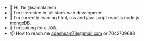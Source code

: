 - 👋 Hi, I’m @samaladesh
- 👀 I’m interested in full stack web development.
- 🌱 I’m currently learning html, css and java script react.js node.js mongoDB.
- 💞️ I’m looking for a JOB...
- 📫 How to reach me adeshsam73@gmail.com or 7042709688

<!---
samaladesh/samaladesh is a ✨ special ✨ repository because its `README.md` (this file) appears on your GitHub profile.
You can click the Preview link to take a look at your changes.
--->
